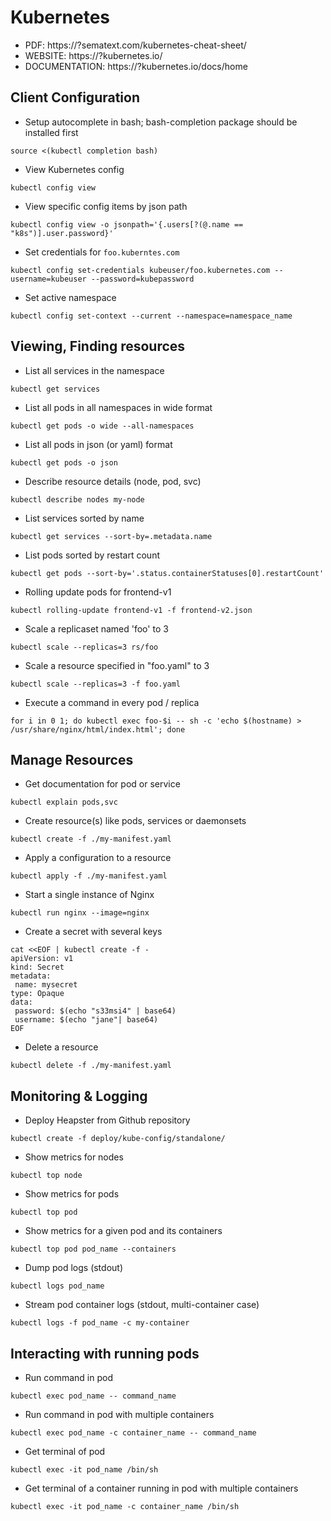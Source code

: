 # Kubernetes

- PDF: https://?sematext.com/kubernetes-cheat-sheet/
- WEBSITE: https://?kubernetes.io/
- DOCUMENTATION: https://?kubernetes.io/docs/home

## Client Configuration

- Setup autocomplete in bash; bash-completion package should be installed first

```
source <(kubectl completion bash)
```

- View Kubernetes config

```
kubectl config view
```

- View specific config items by json path

```
kubectl config view -o jsonpath='{.users[?(@.name == "k8s")].user.password}'
```

- Set credentials for `foo.kuberntes.com`

```
kubectl config set-credentials kubeuser/foo.kubernetes.com --username=kubeuser --password=kubepassword
```

- Set active namespace

```
kubectl config set-context --current --namespace=namespace_name
```

## Viewing, Finding resources

- List all services in the namespace

```
kubectl get services
```

- List all pods in all namespaces in wide format

```
kubectl get pods -o wide --all-namespaces
```

- List all pods in json (or yaml) format

```
kubectl get pods -o json
```

- Describe resource details (node, pod, svc)

```
kubectl describe nodes my-node
```

- List services sorted by name

```
kubectl get services --sort-by=.metadata.name
```

- List pods sorted by restart count

```
kubectl get pods --sort-by='.status.containerStatuses[0].restartCount'
```

- Rolling update pods for frontend-v1

```
kubectl rolling-update frontend-v1 -f frontend-v2.json
```

- Scale a replicaset named 'foo' to 3

```
kubectl scale --replicas=3 rs/foo
```

- Scale a resource specified in "foo.yaml" to 3

```
kubectl scale --replicas=3 -f foo.yaml
```

- Execute a command in every pod / replica

```
for i in 0 1; do kubectl exec foo-$i -- sh -c 'echo $(hostname) > /usr/share/nginx/html/index.html'; done
```

## Manage Resources

- Get documentation for pod or service

```
kubectl explain pods,svc
```

- Create resource(s) like pods, services or daemonsets

```
kubectl create -f ./my-manifest.yaml
```

- Apply a configuration to a resource

```
kubectl apply -f ./my-manifest.yaml
```

- Start a single instance of Nginx

```
kubectl run nginx --image=nginx
```

- Create a secret with several keys

```
cat <<EOF | kubectl create -f -
apiVersion: v1
kind: Secret
metadata:
 name: mysecret
type: Opaque
data:
 password: $(echo "s33msi4" | base64)
 username: $(echo "jane"| base64)
EOF
```

- Delete a resource

```
kubectl delete -f ./my-manifest.yaml
```

## Monitoring & Logging

- Deploy Heapster from Github repository

```
kubectl create -f deploy/kube-config/standalone/
```

- Show metrics for nodes

```
kubectl top node
```

- Show metrics for pods

```
kubectl top pod
```

- Show metrics for a given pod and its containers

```
kubectl top pod pod_name --containers
```

- Dump pod logs (stdout)

```
kubectl logs pod_name
```

- Stream pod container logs (stdout, multi-container case)

```
kubectl logs -f pod_name -c my-container
```

## Interacting with running pods

- Run command in pod

```
kubectl exec pod_name -- command_name
```

- Run command in pod with multiple containers

```
kubectl exec pod_name -c container_name -- command_name
```

- Get terminal of pod

```
kubectl exec -it pod_name /bin/sh
```

- Get terminal of a container running in pod with multiple containers

```
kubectl exec -it pod_name -c container_name /bin/sh
```

